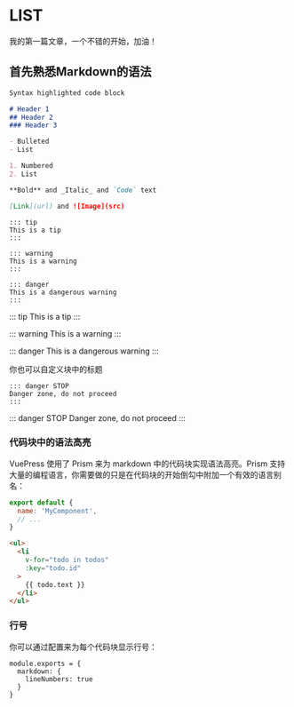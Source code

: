 # LIST

我的第一篇文章，一个不错的开始，加油！

## 首先熟悉Markdown的语法

```markdown
Syntax highlighted code block

# Header 1
## Header 2
### Header 3

- Bulleted
- List

1. Numbered
2. List

**Bold** and _Italic_ and `Code` text

[Link](url) and ![Image](src)
```

```
::: tip
This is a tip
:::

::: warning
This is a warning
:::

::: danger
This is a dangerous warning
:::
```

::: tip
This is a tip
:::

::: warning
This is a warning
:::

::: danger
This is a dangerous warning
:::

你也可以自定义块中的标题

```
::: danger STOP
Danger zone, do not proceed
:::
```

::: danger STOP
Danger zone, do not proceed
:::

### 代码块中的语法高亮

VuePress 使用了 Prism 来为 markdown 中的代码块实现语法高亮。Prism 支持大量的编程语言，你需要做的只是在代码块的开始倒勾中附加一个有效的语言别名：

```js
export default {
  name: 'MyComponent',
  // ...
}
```

```html
<ul>
  <li
    v-for="todo in todos"
    :key="todo.id"
  >
    {{ todo.text }}
  </li>
</ul>
```

### 行号

你可以通过配置来为每个代码块显示行号：

```
module.exports = {
  markdown: {
    lineNumbers: true
  }
}
```
